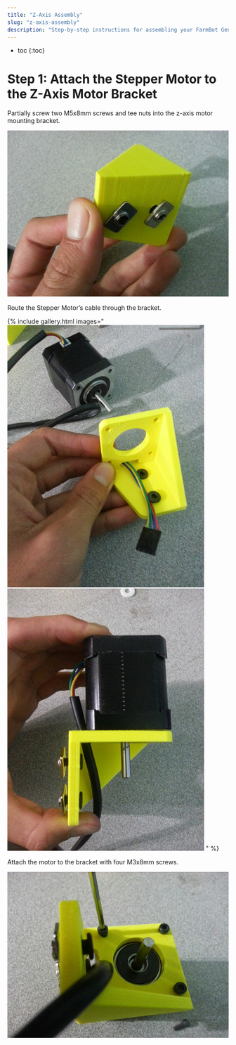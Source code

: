 ```yaml
---
title: "Z-Axis Assembly"
slug: "z-axis-assembly"
description: "Step-by-step instructions for assembling your FarmBot Genesis V0.7 Z-Axis"
---
```


* toc
{:toc}


# Step 1: Attach the Stepper Motor to the Z-Axis Motor Bracket

Partially screw two M5x8mm screws and tee nuts into the z-axis motor mounting bracket.

![V5_Z-Axis_1.jpg](_images/Axis_1.jpg)

Route the Stepper Motor’s cable through the bracket.

{% include gallery.html images="
![V5_Z-Axis_2.jpg](_images/Axis_2.jpg)
![V5_Z-Axis_3.jpg](_images/Axis_3.jpg)
" %}

Attach the motor to the bracket with four M3x8mm screws.

![V5_Z-Axis_4.jpg](_images/Axis_4.jpg)

